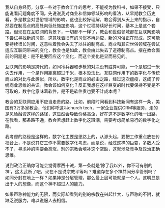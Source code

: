 我从自身经历，分享一些对于教会工作的思考，不能视为教科书，如果不接受，只能说看问题角度不同。先说说我对商业和信仰领域影响的看法，从早期教会历史看，多是教会对世俗领域的影响，这也比较好理解，教会得到从天上来的指示，自然要在制高点的高处向低处施加影响，这个过程持续好长时间，基本上是这个套路。但现在在互联网的背景下，一切都不一样了，教会和世俗领域都在互联网影响下尝试寻找新的习惯，这意味着旧有的习惯不再适应，新的习俗正在形成，这可能要持续很长时间，这意味着教会失去了以往的制高点，商业和其它世俗领域在尝试适应互联网带来的变化，教会也是如此，教会由此失去了道德制高点。摆在教会面前的问题是：是不是要回应这个变化，而这个变化是显而易见的。

互联网的影响是跨代的，如同冷兵器和步枪的对决没有胜算可能，一个是超过一米失去作用，一个是作用距离超过千米，根本没法比，互联网作用下的数字化与传统商业的对比与此类似，所以，数字化是商业的必由之路，经过这次瘟疫，这成了传统商业思维的共识。教会该如何变化？反正我想在这样巨变的时代要保持不变是不可取的，数字化意味着软件，是不是软件贵也要不计成本呢？

教会的互联网应用不应当走贵的路，比如，前段时间看到科技新闻有这样一条，美国有3万多家教会，他们称呼这叫church tech，一家企业提供CRM等服务，走的是风险融资这样的路径，这显然会导致价格高企，好在这不是数字化的唯一出路，在我看，那条路不通，教会若想赶上数字化这班潮，需要考虑简单易行的数字化之路。

我考虑的路径是这样的，数字化主要是思路上的，从源头起，要把工作重点放在传福音上，不是说其它工作不需要数字化考虑，而是说，经过这样的巨变，多数人受不了，寻求神的需要会高涨，别的宗教会填补这个空缺，这就涉及竞争及政治正确思维。

说到政治正确你可能会觉得摩西十诫，第一条就是‘除了我以外，你不可有别的神’，这太武断了吧，现在不是说宗教平等吗？难道存在多个神共同分享管制吗？如同分封在地上一样？如果神是分层管理，那么最上层可能就是一个人。这明显是出于人的想像，而这个神不超过人的能力。

如果声称神能力的无限，而实际却看到的别的宗教在兴起壮大，与声称的不附，就缺乏说服力，难以说服人去相信。
